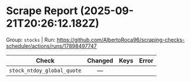 # Scrape Report (2025-09-21T20:26:12.182Z)

Group: `stocks`  |  Run: https://github.com/AlbertoRoca96/scraping-checks-scheduler/actions/runs/17898497747

| Check | Changed | Keys | Error |
|---|:---:|:--|:--|
| `stock_ntdoy_global_quote` | — |  |  |
